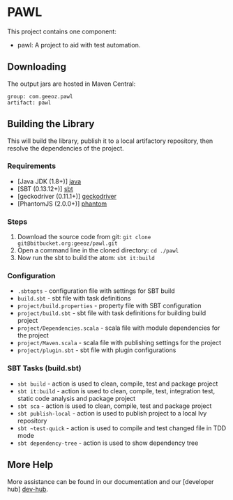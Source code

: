 # PAWL

This project contains one component:

- pawl: A project to aid with test automation.


## Downloading
The output jars are hosted in Maven Central:

    group: com.geeoz.pawl
    artifact: pawl

## Building the Library
This will build the library, publish it to a local artifactory repository, then resolve the dependencies of the project. 

### Requirements

- [Java JDK (1.8+)] [java]
- [SBT (0.13.12+)] [sbt]
- [geckodriver (0.11.1+)] [geckodriver]
- [PhantomJS (2.0.0+)] [phantom]

### Steps

1. Download the source code from git: `git clone git@bitbucket.org:geeoz/pawl.git`
2. Open a command line in the cloned directory: `cd ./pawl`
3. Now run the sbt to build the atom: `sbt it:build`

### Configuration
  - `.sbtopts` - configuration file with settings for SBT build 
  - `build.sbt` - sbt file with task definitions
  - `project/build.properties` - property file with SBT configuration
  - `project/build.sbt` - sbt file with task definitions for building build project
  - `project/Dependencies.scala` - scala file with module dependencies for the project
  - `project/Maven.scala` - scala file with publishing settings for the project
  - `project/plugin.sbt` - sbt file with plugin configurations

### SBT Tasks (build.sbt)

  - `sbt build` - action is used to clean, compile, test and package project
  - `sbt it:build` - action is used to clean, compile, test, integration test, static code analysis and package project
  - `sbt sca` - action is used to clean, compile, test and package project
  - `sbt publish-local` - action is used to publish project to a local Ivy repository
  - `sbt ~test-quick` - action is used to compile and test changed file in TDD mode
  - `sbt dependency-tree` - action is used to show dependency tree

## More Help

More assistance can be found in our documentation and our [developer hub] [dev-hub].

[dev-hub]: http://developer.geeoz.com "Geeoz Developer Hub"
[java]: http://www.oracle.com/technetwork/java/javase/downloads/index.html "Java"
[sbt]: http://www.scala-sbt.org "SBT"
[geckodriver]: https://github.com/mozilla/geckodriver
[phantom]: http://phantomjs.org/ "PhantomJS"
